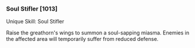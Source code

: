 ### Soul Stifler [1013]

Unique Skill: Soul Stifler

Raise the greathorn's wings to summon a soul-sapping miasma. Enemies in the affected area will temporarily suffer from reduced defense.